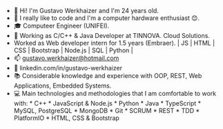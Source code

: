 - 👋 Hi! I'm Gustavo Werkhaizer and I'm 24 years old.
- 🌱 I really like to code and I'm a computer hardware enthusiast 😊. 
- 🎓 Computeer Engineer (UNIFEI).
- 💼  Working as C/C++ & Java Developer at TINNOVA. Cloud Solutions.
- Worked as Web developer intern for 1.5 years (Embraer). | JS | HTML | CSS | Bootstrap | Node.js | SQL | Python |
- 📫 gustavo.werkhaizer@hotmail.com
- 🤝 linkedin.com/in/gustavo-werkhaizer
- 📚 Considerable knowledge and experience with OOP, REST, Web Applications, Embedded Systems.
- 💻 Main technologies and methodologies that I am comfortable to work with:
        * C++ 
        * JavaScript & Node.js 
        * Python 
        * Java 
        * TypeScript 
        * MySQL, PostgreSQL 
        * MongoDB 
        * Git
        * SCRUM
        * REST
        * TDD
        * PlatformIO 
        * HTML, CSS & Bootstrap

<!---
KhaizerCore/KhaizerCore is a ✨ special ✨ repository because its `README.md` (this file) appears on your GitHub profile.
You can click the Preview link to take a look at your changes.
--->
